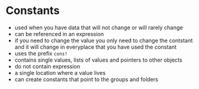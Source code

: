 # Constants
- used when you have data that will not change or will rarely change
- can be referenced in an expression
- if you need to change the value you only need to change the contstant and it will change in everyplace that you have used the constant
- uses the prefix `cons!`
- contains single values, lists of values and pointers to other objects
- do not contain expression
- a single location where a value lives
- can create constants that point to the groups and folders
<!-- - constants are auto generated when you create a record action -->
